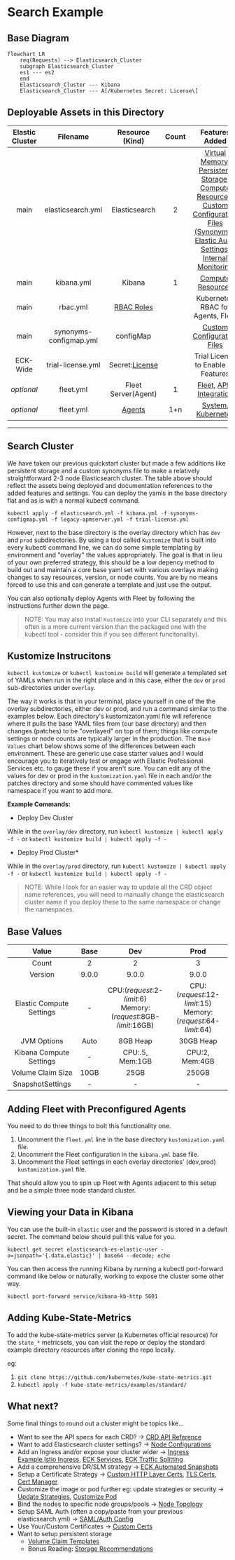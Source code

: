 # Search Example

## Base Diagram

```mermaid
flowchart LR
	req(Requests) --> Elasticsearch_Cluster
	subgraph Elasticsearch_Cluster
	es1 --- es2
	end
	Elasticsearch_Cluster --- Kibana
	Elasticsearch_Cluster --- A[/Kubernetes Secret: License\]
```


## Deployable Assets in this Directory

| Elastic Cluster | Filename |  Resource (Kind) | Count | Features Added |
| :-------------: |:-------------:| :-------------: | :-------------: | :-------------: |
|main|elasticsearch.yml|Elasticsearch|2|[Virtual Memory](https://www.elastic.co/guide/en/cloud-on-k8s/current/k8s-virtual-memory.html), [Persistent Storage](https://www.elastic.co/guide/en/cloud-on-k8s/current/k8s-volume-claim-templates.html), [Compute Resources](https://www.elastic.co/guide/en/cloud-on-k8s/current/k8s-managing-compute-resources.html), [Custom Configuration Files (Synonyms)](https://www.elastic.co/guide/en/cloud-on-k8s/current/k8s-bundles-plugins.html), [Elastic Audit Settings](https://www.elastic.co/guide/en/cloud-on-k8s/current/k8s_audit_logging.html), [Internal Monitoring](https://www.elastic.co/guide/en/cloud-on-k8s/current/k8s-stack-monitoring.html)|
|main|kibana.yml|Kibana|1|[Compute Resources](https://www.elastic.co/guide/en/cloud-on-k8s/current/k8s-kibana-advanced-configuration.html)|
|main|rbac.yml|[RBAC Roles](https://kubernetes.io/docs/reference/access-authn-authz/rbac/)||Kubernetes RBAC for Agents, Fleet|
|main|synonyms-configmap.yml|configMap||[Custom Configuration Files](https://www.elastic.co/guide/en/cloud-on-k8s/master/k8s-bundles-plugins.html)|
|ECK-Wide|trial-license.yml|Secret:[License](https://www.elastic.co/guide/en/cloud-on-k8s/current/k8s-licensing.html)||Trial License to Enable All Features|
|_optional_|fleet.yml|Fleet Server(Agent)|1|[Fleet](https://www.elastic.co/guide/en/cloud-on-k8s/current/k8s-elastic-agent-fleet.html), [APM Integration](https://www.elastic.co/guide/en/apm/guide/current/upgrade-to-apm-integration.html) |
|_optional_|fleet.yml|[Agents](https://www.elastic.co/guide/en/cloud-on-k8s/current/k8s-elastic-agent-fleet-configuration-examples.html)|1+n|[System](https://docs.elastic.co/en/integrations/system), [Kubernetes](https://docs.elastic.co/integrations/kubernetes)|


---

## Search Cluster

We have taken our previous quickstart cluster but made a few additions like persistent storage and a custom synonyms file to make a relatively straightforward 2-3 node Elasticsearch cluster.  The table above should reflect the assets being deployed and documentation references to the added features and settings. You can deploy the yamls in the base directory flat and as is with a normal kubectl command. 

`kubectl apply -f elasticsearch.yml -f kibana.yml -f synonyms-configmap.yml -f legacy-apmserver.yml -f trial-license.yml`

However, next to the base directory is the overlay directory which has  `dev` and `prod` subdirectories.  By using a tool called `Kustomize` that is built into every kubectl command line, we can do some simple templating by environment and "overlay" the values appropriately.  The goal is that in lieu of your own preferred strategy, this should be a low depency method to build out and maintain a core base yaml set with various overlays making changes to say resources, version, or node counts. You are by no means forced to use this and can generate a template and just use the output. 

You can also optionally deploy Agents with Fleet by following the instructions further down the page.

> NOTE: You may also install `Kustomize` into your CLI separately and this often is a more current version than the packaged one with the kubectl tool - consider this if you see different funcitonality). 


## Kustomize Instrucitons

`kubectl kustomize` or `kubectl kustomize build` will generate a templated set of YAMLs when run in the right place and in this case, either the `dev` or `prod` sub-directories under `overlay`.

The way it works is that in your terminal, place yourself in one of the the overlay subdirectories, either dev or prod, and run a command similar to the examples below.  Each directory's kustomizaton.yaml file will reference where it pulls the base YAML files from (our base directory) and then changes (patches) to be "overlayed" on top of them; things like compute settings or node counts are typically larger in the production.  The `Base Values` chart below shows some of the differences between each environment. These are generic use case starter values and I would encourage you to iteratively test or engage with Elastic Professional Services etc. to gauge these if you aren't sure.  You can edit any of the values for dev or prod in the `kustomization.yaml` file in each and/or the patches directory and some should have commented values like namespace if you want to add more.  

**Example Commands:**

- Deploy Dev Cluster

While in the `overlay/dev` directory, run `kubectl kustomize | kubectl apply -f -` or `kubectl kustomize build | kubectl apply -f -`

- Deploy Prod Cluster*

While in the `overlay/prod` directory, run `kubectl kustomize | kubectl apply -f -` or `kubectl kustomize build | kubectl apply -f -`

>NOTE: While I look for an easier way to update all the CRD object name references, you will need to manually change the elasticsearch cluster name if you deploy these to the same namespace or change the namespaces. 

## Base Values

| Value | Base | Dev | Prod |
| :-------------: | :-------------: | :-------------: |:-------------: |
|Count|2|2|3|
|Version|9.0.0|9.0.0|9.0.0|
|Elastic Compute Settings|-|CPU:(*request*:2-*limit*:6)<br>Memory:(*request*:8GB-*limit*:16GB)|CPU:(*request*:12-*limit*:15)<br>Memory:(*request*:64-*limit*:64)|
|JVM Options|Auto|8GB Heap|30GB Heap|
|Kibana Compute Settings|-|CPU:.5, Mem:1GB|CPU:2, Mem:4GB|
|Volume Claim Size|10GB|25GB|250GB|
|SnapshotSettings|-|-|-|

## Adding Fleet with Preconfigured Agents

You need to do three things to bolt this functionality one. 
1) Uncomment the `fleet.yml` line in the base directory `kustomization.yaml` file.
2) Uncomment the Fleet configuration in the `kibana.yml` base file.
3) Uncomment the Fleet settings in each overlay directories' (dev,prod) `kustomization.yaml` file.

That should allow you to spin up Fleet with Agents adjacent to this setup and be a simple three node standard cluster.

## Viewing your Data in Kibana

You can use the built-in `elastic` user and the password is stored in a default secret. The command below should pull this value for you. 

`kubectl get secret elasticsearch-es-elastic-user -o=jsonpath='{.data.elastic}' | base64 --decode; echo`

You can then access the running Kibana by running a kubectl port-forward command like below or naturally, working to expose the cluster some other way.

`kubectl port-forward service/kibana-kb-http 5601`


## Adding Kube-State-Metrics

To add the kube-state-metrics server (a Kubernetes official resource) for the `state_*` metricsets, you can visit the repo or deploy the standard example directory resources after cloning the repo locally.

eg:
1. `git clone https://github.com/kubernetes/kube-state-metrics.git`
2. `kubectl apply -f kube-state-metrics/examples/standard/`


## What next?

Some final things to round out a cluster might be topics like...

- Want to see the API specs for each CRD? -> [CRD API Reference](https://www.elastic.co/guide/en/cloud-on-k8s/current/k8s-api-reference.html)
- Want to add Elasticsearch cluster settings? -> [Node Configurations](https://www.elastic.co/guide/en/cloud-on-k8s/current/k8s-node-configuration.html)
- Add an Ingress and/or expose your cluster wider -> [Ingress Example](https://github.com/elastic/cloud-on-k8s/tree/main/config/recipes/traefik),[Istio Ingress](https://github.com/elastic/cloud-on-k8s/tree/main/config/recipes/istio-gateway), [ECK Services](https://www.elastic.co/guide/en/cloud-on-k8s/current/k8s-services.html), [ECK Traffic Splitting](https://www.elastic.co/guide/en/cloud-on-k8s/current/k8s-traffic-splitting.html)
- Add a comprehensive DR/SLM strategy -> [ECK Automated Snapshots](https://www.elastic.co/guide/en/cloud-on-k8s/current/k8s-snapshots.html)
- Setup a Certificate Strategy -> [Custom HTTP Layer Certs](https://www.elastic.co/guide/en/cloud-on-k8s/current/k8s-custom-http-certificate.html), [TLS Certs](https://www.elastic.co/guide/en/cloud-on-k8s/current/k8s-tls-certificates.html), [Cert Manager]()
- Customize the image or pod further eg: update strategies or security -> [Update Strategies](https://www.elastic.co/guide/en/cloud-on-k8s/current/k8s-update-strategy.html), [Customize Pod](https://www.elastic.co/guide/en/cloud-on-k8s/current/k8s-customize-pods.html)
- Bind the nodes to specific node groups/pools -> [Node Topology](https://www.elastic.co/guide/en/cloud-on-k8s/current/k8s-advanced-node-scheduling.html)
- Setup SAML Auth (often a copy/paste from your previous elasticsearch.yml) -> [SAML/Auth Config](https://www.elastic.co/guide/en/cloud-on-k8s/current/k8s-saml-authentication.html)
- Use Your/Custom Certificates -> [Custom Certs](https://www.elastic.co/guide/en/cloud-on-k8s/current/k8s-custom-http-certificate.html)
- Want to setup persistent storage
	+ [Volume Claim Templates](https://www.elastic.co/guide/en/cloud-on-k8s/current/k8s-volume-claim-templates.html)
	+ Bonus Reading: [Storage Recommendations](https://www.elastic.co/guide/en/cloud-on-k8s/current/k8s-storage-recommendations.html) 